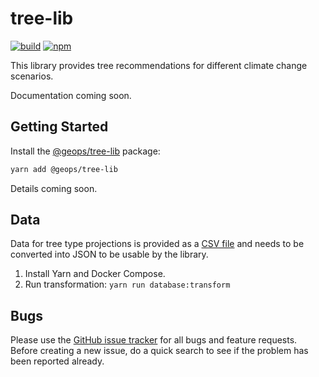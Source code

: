 # tree-lib

[![build](https://img.shields.io/travis/com/geops/tree-lib.svg)](https://travis-ci.com/geops/tree-lib)
[![npm](https://img.shields.io/npm/v/@geops/tree-lib.svg)](https://www.npmjs.com/package/@geops/tree-lib)

This library provides tree recommendations for different climate change scenarios.

Documentation coming soon.

## Getting Started

Install the [@geops/tree-lib](https://www.npmjs.com/package/@geops/tree-lib) package:

```bash
yarn add @geops/tree-lib
```

Details coming soon.

## Data

Data for tree type projections is provided as a [CSV file](./data/projections.csv) and needs to be converted into JSON to be usable by the library.

1. Install Yarn and Docker Compose.
2. Run transformation: `yarn run database:transform`

## Bugs

Please use the [GitHub issue tracker](https://github.com/geops/tree-lib/issues) for all bugs and feature requests. Before creating a new issue, do a quick search to see if the problem has been reported already.
